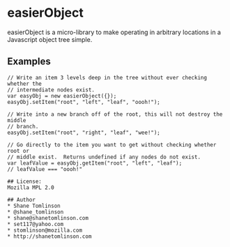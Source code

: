 # easierObject
easierObject is a micro-library to make operating in arbitrary locations in a Javascript object tree simple.

## Examples
```
// Write an item 3 levels deep in the tree without ever checking whether the
// intermediate nodes exist.
var easyObj = new easierObject({});
easyObj.setItem("root", "left", "leaf", "oooh!");

// Write into a new branch off of the root, this will not destroy the middle
// branch.
easyObj.setItem("root", "right", "leaf", "wee!");

// Go directly to the item you want to get without checking whether root or
// middle exist.  Returns undefined if any nodes do not exist.
var leafValue = easyObj.getItem("root", "left", "leaf");
// leafValue === "oooh!"

## License:
Mozilla MPL 2.0

## Author
* Shane Tomlinson
* @shane_tomlinson
* shane@shanetomlinson.com
* set117@yahoo.com
* stomlinson@mozilla.com
* http://shanetomlinson.com


